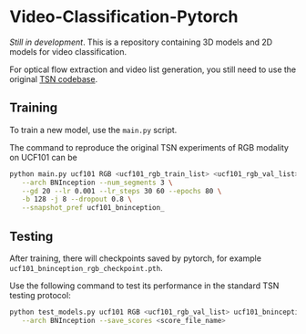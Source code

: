 # Video-Classification-Pytorch

*Still in development*.
This is a repository containing 3D models and 2D models for video classification.

For optical flow extraction and video list generation, you still need to use the original [TSN codebase](https://github.com/yjxiong/temporal-segment-networks).

## Training

To train a new model, use the `main.py` script.

The command to reproduce the original TSN experiments of RGB modality on UCF101 can be 

```bash
python main.py ucf101 RGB <ucf101_rgb_train_list> <ucf101_rgb_val_list> \
   --arch BNInception --num_segments 3 \
   --gd 20 --lr 0.001 --lr_steps 30 60 --epochs 80 \
   -b 128 -j 8 --dropout 0.8 \
   --snapshot_pref ucf101_bninception_ 
```

## Testing

After training, there will checkpoints saved by pytorch, for example `ucf101_bninception_rgb_checkpoint.pth`.

Use the following command to test its performance in the standard TSN testing protocol:

```bash
python test_models.py ucf101 RGB <ucf101_rgb_val_list> ucf101_bninception_rgb_checkpoint.pth \
   --arch BNInception --save_scores <score_file_name>

```
